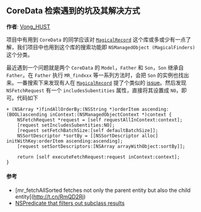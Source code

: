 ## CoreData 检索遇到的坑及其解决方式

**作者**: [Vong_HUST](https://weibo.com/VongLo)

项目中有用到 `CoreData` 的同学应该对 [`MagicalRecord`](https://github.com/magicalpanda/MagicalRecord/) 这个库或多或少有一点了解，我们项目中也用到这个库的搜索功能即 `NSManagedObject (MagicalFinders)` 这个分类。

最近遇到一个问题就是两个 `CoreData` 的 `Model`，`Father` 和 `Son`，`Son` 继承自 `Father`。在 `Father` 执行 `MR_findxxx` 等一系列方法时，会把 `Son` 的实例也找出来。一番搜索下来发现有人在 [`MagicalRecord`](https://github.com/magicalpanda/MagicalRecord/) 提了个类似的 [issue](http://t.cn/RmQD2Rj)。然后发现 `NSFetchRequest` 有一个 `includesSubentities` 属性，直接将其设置成 `NO`，即可。代码如下

```objc
+ (NSArray *)findAllOrderBy:(NSString *)orderItem ascending:(BOOL)ascending inContext:(NSManagedObjectContext *)context {
    NSFetchRequest *request = [self requestAllInContext:context];
    [request setIncludesSubentities:NO];
    [request setFetchBatchSize:[self defaultBatchSize]];
    NSSortDescriptor *sortBy = [[NSSortDescriptor alloc] initWithKey:orderItem ascending:ascending];
    [request setSortDescriptors:[NSArray arrayWithObject:sortBy]];
    
    return [self executeFetchRequest:request inContext:context];
}
```

#### 参考

* [mr_fetchAllSorted fetches not only the parent entity but also the child entity[(http://t.cn/RmQD2Rj)
* [NSPredicate that filters out subclass results](http://t.cn/RmQDqYa)

